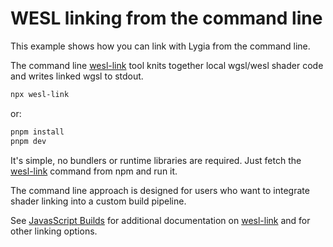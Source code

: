 # WESL linking from the command line

This example shows how you can link with Lygia from the command line.

The command line [wesl-link] tool knits together local wgsl/wesl shader code and writes
linked wgsl to stdout.

```sh
npx wesl-link
```

or:

```sh
pnpm install
pnpm dev
```

It's simple, no bundlers or runtime libraries are required.
Just fetch the [wesl-link] command from npm and run it.

The command line approach is designed for users who want to integrate shader linking into a custom build pipeline.

See [JavasScript Builds](https://wesl-lang.dev/docs/JavaScript-Builds)
for additional documentation on [wesl-link] and for other linking options.

[wesl-link]: https://www.npmjs.com/package/wesl-link
